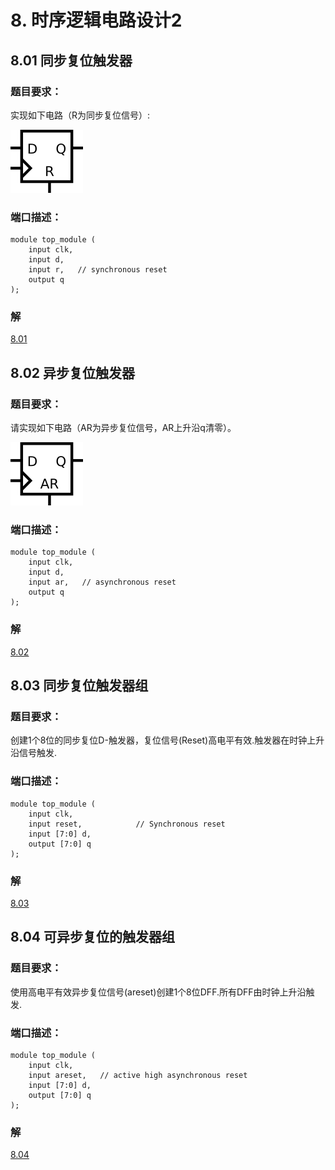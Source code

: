 # 8. 时序逻辑电路设计2

## 8.01 同步复位触发器

### 题目要求：

实现如下电路（R为同步复位信号）:

![8.01](./01/8.01.png)

### 端口描述：
```
module top_module (
    input clk,
    input d, 
    input r,   // synchronous reset
    output q
);
```

### 解

[8.01](./01/Main.v)


## 8.02 异步复位触发器

### 题目要求：

请实现如下电路（AR为异步复位信号，AR上升沿q清零）。

![8.02](./02/8.02.png)

### 端口描述：
```
module top_module (
    input clk,
    input d, 
    input ar,   // asynchronous reset
    output q
);
```

### 解

[8.02](./02/Main.v)


## 8.03 同步复位触发器组

### 题目要求：

创建1个8位的同步复位D-触发器，复位信号(Reset)高电平有效.触发器在时钟上升沿信号触发.

### 端口描述：
```
module top_module (
    input clk,
    input reset,            // Synchronous reset
    input [7:0] d,
    output [7:0] q
);
```

### 解

[8.03](./03/Main.v)


## 8.04 可异步复位的触发器组

### 题目要求：

使用高电平有效异步复位信号(areset)创建1个8位DFF.所有DFF由时钟上升沿触发.

### 端口描述：
```
module top_module (
    input clk,
    input areset,   // active high asynchronous reset
    input [7:0] d,
    output [7:0] q
);
```

### 解

[8.04](./04/Main.v)

